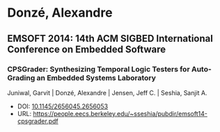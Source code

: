 # Donzé, Alexandre

## EMSOFT 2014: 14th ACM SIGBED International Conference on Embedded Software

### CPSGrader: Synthesizing Temporal Logic Testers for Auto-Grading an Embedded Systems Laboratory
Juniwal, Garvit | Donzé, Alexandre | Jensen, Jeff C. | Seshia, Sanjit A.
* DOI: [10.1145/2656045.2656053](https://doi.org/10.1145/2656045.2656053)
* URL: <https://people.eecs.berkeley.edu/~sseshia/pubdir/emsoft14-cpsgrader.pdf>

